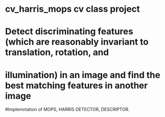 # cv_harris_mops cv class project

# Detect discriminating features (which are reasonably invariant to translation, rotation, and
# illumination) in an image and find the best matching features in another image

#Implemntation of MOPS, HARRIS DETECTOR, DESCRIPTOR.
